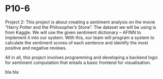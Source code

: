# P10-6
Project 2: This project is about creating a sentiment analysis on the movie “Harry Potter and the Philosopher’s Stone”. The dataset we will be using is from Kaggle. We will use the given sentiment dictionary – AFINN to implement it into our system. With this, our team will program a system to calculate the sentiment scores of each sentence and identify the most positive and negative reviews. 

All in all, this project involves programming and developing a backend logic for sentiment computation that entails a basic frontend for visualisation. 

bla
bla 